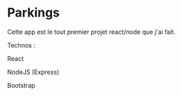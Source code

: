 # Parkings

Cette app est le tout premier projet react/node que j'ai fait.

Technos :

React

NodeJS (Express)

Bootstrap


